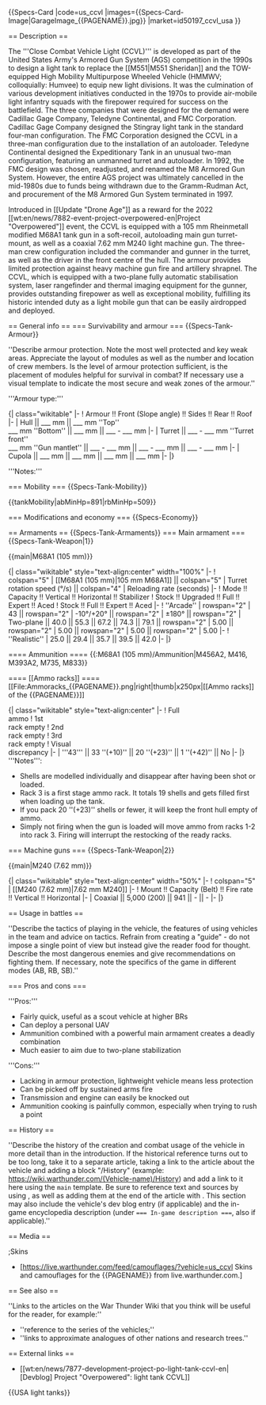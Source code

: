 {{Specs-Card
|code=us_ccvl
|images={{Specs-Card-Image|GarageImage_{{PAGENAME}}.jpg}}
|market=id50197_ccvl_usa
}}

== Description ==
<!-- ''In the description, the first part should be about the history of the creation and combat usage of the vehicle, as well as its key features. In the second part, tell the reader about the ground vehicle in the game. Insert a screenshot of the vehicle, so that if the novice player does not remember the vehicle by name, he will immediately understand what kind of vehicle the article is talking about.'' -->
The '''Close Combat Vehicle Light (CCVL)''' is developed as part of the United States Army's Armored Gun System (AGS) competition in the 1990s to design a light tank to replace the [[M551|M551 Sheridan]] and the TOW-equipped High Mobility Multipurpose Wheeled Vehicle (HMMWV; colloquially: Humvee) to equip new light divisions. It was the culmination of various development initiatives conducted in the 1970s to provide air-mobile light infantry squads with the firepower required for success on the battlefield. The three companies that were designed for the demand were Cadillac Gage Company, Teledyne Continental, and FMC Corporation. Cadillac Gage Company designed the Stingray light tank in the standard four-man configuration. The FMC Corporation designed the CCVL in a three-man configuration due to the installation of an autoloader. Teledyne Continental designed the Expeditionary Tank in an unusual two-man configuration, featuring an unmanned turret and autoloader. In 1992, the FMC design was chosen, readjusted, and renamed the M8 Armored Gun System. However, the entire AGS project was ultimately cancelled in the mid-1980s due to funds being withdrawn due to the Gramm-Rudman Act, and procurement of the M8 Armored Gun System terminated in 1997.

Introduced in [[Update "Drone Age"]] as a reward for the 2022 [[wt:en/news/7882-event-project-overpowered-en|Project "Overpowered"]] event, the CCVL is equipped with a 105 mm Rheinmetall modified M68A1 tank gun in a soft-recoil, autoloading main gun turret-mount, as well as a coaxial 7.62 mm M240 light machine gun. The three-man crew configuration included the commander and gunner in the turret, as well as the driver in the front centre of the hull. The armour provides limited protection against heavy machine gun fire and artillery shrapnel. The CCVL, which is equipped with a two-plane fully automatic stabilisation system, laser rangefinder and thermal imaging equipment for the gunner, provides outstanding firepower as well as exceptional mobility, fulfilling its historic intended duty as a light mobile gun that can be easily airdropped and deployed.

== General info ==
=== Survivability and armour ===
{{Specs-Tank-Armour}}
<!-- ''Describe armour protection. Note the most well protected and key weak areas. Appreciate the layout of modules as well as the number and location of crew members. Is the level of armour protection sufficient, is the placement of modules helpful for survival in combat? If necessary use a visual template to indicate the most secure and weak zones of the armour.'' -->
''Describe armour protection. Note the most well protected and key weak areas. Appreciate the layout of modules as well as the number and location of crew members. Is the level of armour protection sufficient, is the placement of modules helpful for survival in combat? If necessary use a visual template to indicate the most secure and weak zones of the armour.''

'''Armour type:''' <!-- The types of armour present on the vehicle and their general locations -->
<!-- Example: * Rolled homogeneous armour (Front, Side, Rear, Hull roof)
* Cast homogeneous armour (Turret, Transmission area) -->

{| class="wikitable"
|-
! Armour !! Front (Slope angle) !! Sides !! Rear !! Roof
|-
| Hull || ___ mm || ___ mm ''Top'' <br> ___ mm ''Bottom'' || ___ mm || ___ - ___ mm
|-
| Turret || ___ - ___ mm ''Turret front'' <br> ___ mm ''Gun mantlet'' || ___ - ___ mm || ___ - ___ mm || ___ - ___ mm
|-
| Cupola || ___ mm || ___ mm || ___ mm || ___ mm
|-
|}

'''Notes:''' <!-- Any additional notes which the user needs to be aware of -->
<!-- Example: * Suspension wheels are 20 mm thick, tracks are 30 mm thick, and torsion bars are 60 mm thick. -->

=== Mobility ===
{{Specs-Tank-Mobility}}
<!-- ''Write about the mobility of the ground vehicle. Estimate the specific power and manoeuvrability, as well as the maximum speed forwards and backwards.'' -->

{{tankMobility|abMinHp=891|rbMinHp=509}}

=== Modifications and economy ===
{{Specs-Economy}}

== Armaments ==
{{Specs-Tank-Armaments}}
=== Main armament ===
{{Specs-Tank-Weapon|1}}
<!-- ''Give the reader information about the characteristics of the main gun. Assess its effectiveness in a battle based on the reloading speed, ballistics and the power of shells. Do not forget about the flexibility of the fire, that is how quickly the cannon can be aimed at the target, open fire on it and aim at another enemy. Add a link to the main article on the gun: <code><nowiki>{{main|Name of the weapon}}</nowiki></code>. Describe in general terms the ammunition available for the main gun. Give advice on how to use them and how to fill the ammunition storage.'' -->
{{main|M68A1 (105 mm)}}

{| class="wikitable" style="text-align:center" width="100%"
|-
! colspan="5" | [[M68A1 (105 mm)|105 mm M68A1]] || colspan="5" | Turret rotation speed (°/s) || colspan="4" | Reloading rate (seconds)
|-
! Mode !! Capacity !! Vertical !! Horizontal !! Stabilizer
! Stock !! Upgraded !! Full !! Expert !! Aced
! Stock !! Full !! Expert !! Aced
|-
! ''Arcade''
| rowspan="2" | 43 || rowspan="2" | -10°/+20° || rowspan="2" | ±180° || rowspan="2" | Two-plane || 40.0 || 55.3 || 67.2 || 74.3 || 79.1 || rowspan="2" | 5.00 || rowspan="2" | 5.00 || rowspan="2" | 5.00 || rowspan="2" | 5.00
|-
! ''Realistic''
| 25.0 || 29.4 || 35.7 || 39.5 || 42.0
|-
|}

==== Ammunition ====
{{:M68A1 (105 mm)/Ammunition|M456A2, M416, M393A2, M735, M833}}

==== [[Ammo racks]] ====
[[File:Ammoracks_{{PAGENAME}}.png|right|thumb|x250px|[[Ammo racks]] of the {{PAGENAME}}]]
<!-- '''Last updated: 2.19.0.64''' -->
{| class="wikitable" style="text-align:center"
|-
! Full<br>ammo
! 1st<br>rack empty
! 2nd<br>rack empty
! 3rd<br>rack empty
! Visual<br>discrepancy
|-
| '''43''' || 33&nbsp;''(+10)'' || 20&nbsp;''(+23)'' || 1&nbsp;''(+42)'' || No
|-
|}
'''Notes''':

* Shells are modelled individually and disappear after having been shot or loaded.
* Rack 3 is a first stage ammo rack. It totals 19 shells and gets filled first when loading up the tank.
* If you pack 20&nbsp;''(+23)'' shells or fewer, it will keep the front hull empty of ammo.
* Simply not firing when the gun is loaded will move ammo from racks 1-2 into rack 3. Firing will interrupt the restocking of the ready racks.

=== Machine guns ===
{{Specs-Tank-Weapon|2}}
<!-- ''Offensive and anti-aircraft machine guns not only allow you to fight some aircraft but also are effective against lightly armoured vehicles. Evaluate machine guns and give recommendations on its use.'' -->
{{main|M240 (7.62 mm)}}

{| class="wikitable" style="text-align:center" width="50%"
|-
! colspan="5" | [[M240 (7.62 mm)|7.62 mm M240]]
|-
! Mount !! Capacity (Belt) !! Fire rate !! Vertical !! Horizontal
|-
| Coaxial || 5,000 (200) || 941 || - || -
|-
|}

== Usage in battles ==
<!-- ''Describe the tactics of playing in the vehicle, the features of using vehicles in the team and advice on tactics. Refrain from creating a "guide" - do not impose a single point of view but instead give the reader food for thought. Describe the most dangerous enemies and give recommendations on fighting them. If necessary, note the specifics of the game in different modes (AB, RB, SB).'' -->
''Describe the tactics of playing in the vehicle, the features of using vehicles in the team and advice on tactics. Refrain from creating a "guide" - do not impose a single point of view but instead give the reader food for thought. Describe the most dangerous enemies and give recommendations on fighting them. If necessary, note the specifics of the game in different modes (AB, RB, SB).''

=== Pros and cons ===
<!-- ''Summarise and briefly evaluate the vehicle in terms of its characteristics and combat effectiveness. Mark its pros and cons in a bulleted list. Try not to use more than 6 points for each of the characteristics. Avoid using categorical definitions such as "bad", "good" and the like - use substitutions with softer forms such as "inadequate" and "effective".'' -->'''Pros:'''

* Fairly quick, useful as a scout vehicle at higher BRs
* Can deploy a personal UAV
* Ammunition combined with a powerful main armament creates a deadly combination
* Much easier to aim due to two-plane stabilization

'''Cons:'''

* Lacking in armour protection, lightweight vehicle means less protection
* Can be picked off by sustained arms fire
* Transmission and engine can easily be knocked out
* Ammunition cooking is painfully common, especially when trying to rush a point

== History ==
<!-- ''Describe the history of the creation and combat usage of the vehicle in more detail than in the introduction. If the historical reference turns out to be too long, take it to a separate article, taking a link to the article about the vehicle and adding a block "/History" (example: <nowiki>https://wiki.warthunder.com/(Vehicle-name)/History</nowiki>) and add a link to it here using the <code>main</code> template. Be sure to reference text and sources by using <code><nowiki><ref></ref></nowiki></code>, as well as adding them at the end of the article with <code><nowiki><references /></nowiki></code>. This section may also include the vehicle's dev blog entry (if applicable) and the in-game encyclopedia description (under <code><nowiki>=== In-game description ===</nowiki></code>, also if applicable).'' -->
''Describe the history of the creation and combat usage of the vehicle in more detail than in the introduction. If the historical reference turns out to be too long, take it to a separate article, taking a link to the article about the vehicle and adding a block "/History" (example: <nowiki>https://wiki.warthunder.com/(Vehicle-name)/History</nowiki>) and add a link to it here using the <code>main</code> template. Be sure to reference text and sources by using <code><nowiki><ref></ref></nowiki></code>, as well as adding them at the end of the article with <code><nowiki><references /></nowiki></code>. This section may also include the vehicle's dev blog entry (if applicable) and the in-game encyclopedia description (under <code><nowiki>=== In-game description ===</nowiki></code>, also if applicable).''

== Media ==
<!-- ''Excellent additions to the article would be video guides, screenshots from the game, and photos.'' -->

;Skins

* [https://live.warthunder.com/feed/camouflages/?vehicle=us_ccvl Skins and camouflages for the {{PAGENAME}} from live.warthunder.com.]

== See also ==
<!-- ''Links to the articles on the War Thunder Wiki that you think will be useful for the reader, for example:''
* ''reference to the series of the vehicles;''
* ''links to approximate analogues of other nations and research trees.'' -->
''Links to the articles on the War Thunder Wiki that you think will be useful for the reader, for example:''

* ''reference to the series of the vehicles;''
* ''links to approximate analogues of other nations and research trees.''

== External links ==
<!-- ''Paste links to sources and external resources, such as:''
* ''topic on the official game forum;''
* ''other literature.'' -->

* [[wt:en/news/7877-development-project-po-light-tank-ccvl-en|[Devblog] Project "Overpowered": light tank CCVL]]

{{USA light tanks}}